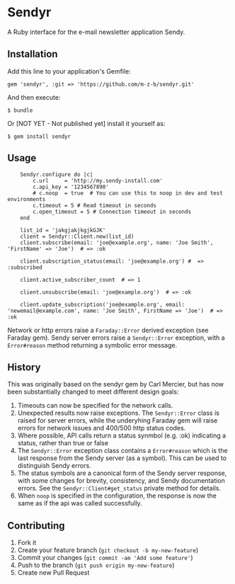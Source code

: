 # Sendyr

A Ruby interface for the e-mail newsletter application Sendy.

## Installation

Add this line to your application's Gemfile:

    gem 'sendyr', :git => 'https://github.com/m-z-b/sendyr.git'

And then execute:

    $ bundle

Or [NOT YET - Not published yet] install it yourself as: 

    $ gem install sendyr 

## Usage

		Sendyr.configure do |c|
			c.url     = 'http://my.sendy-install.com'
			c.api_key = '1234567890'
			# c.noop  = true  # You can use this to noop in dev and test environments
            c.timeout = 5 # Read timeout in seconds
            c.open_timeout = 5 # Connection timeout in seconds
		end

		list_id = 'jakgjakjkgjkGJK'
		client = Sendyr::Client.new(list_id)
		client.subscribe(email: 'joe@example.org', name: 'Joe Smith', 'FirstName' => 'Joe')  # => :ok

		client.subscription_status(email: 'joe@example.org') #  => :subscribed

		client.active_subscriber_count  # => 1

		client.unsubscribe(email: 'joe@example.org')  # => :ok

		client.update_subscription('joe@example.org', email: 'newemail@example.com', name: 'Joe Smith', FirstName => 'Joe')  # => :ok

Network or http errors raise a `Faraday::Error` derived exception (see Faraday gem). Sendy server errors raise a `Sendyr::Error` exception, with a `Error#reason` method returning a symbolic error message. 

## History

This was originally based on the sendyr gem by Carl Mercier, but has now been substantially changed to meet different design goals:

1. Timeouts can now be specified for the network calls.
2. Unexpected results now raise exceptions. The `Sendyr::Error` class is raised for server errors, while the underyhing Faraday gem will raise errors for network issues and 400/500 http status codes.
3. Where possible, API calls return a status synmbol (e.g. :ok) indicating a status, rather than true or false
4. The `Sendyr::Error` exception class contains a `Error#reason` which is the last response from the Sendy server (as a symbol). This can be used to distinguish Sendy errors.
5. The status symbols are a canonical form of the Sendy server response, with some changes for brevity, consistency, and Sendy documentation errors. See the `Sendyr::Client#get_status` private method for details.
6. When `noop` is specified in the configuration, the response is now the same as if the api was called successfully.


## Contributing

1. Fork it
2. Create your feature branch (`git checkout -b my-new-feature`)
3. Commit your changes (`git commit -am 'Add some feature'`)
4. Push to the branch (`git push origin my-new-feature`)
5. Create new Pull Request
